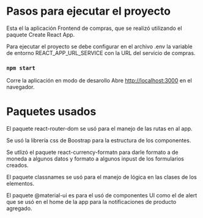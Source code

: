 # Pasos para ejecutar el proyecto

Esta el la aplicación Frontend de compras, que se realizó utilizando el paquete Create React App.

Para ejecutar el proyecto se debe configurar en el archivo .env la variable de entorno REACT_APP_URL_SERVICE con la URL del servicio de compras.

### `npm start`

Corre la aplicación en modo de desarollo
Abre [http://localhost:3000](http://localhost:3000) en el navegador.

# Paquetes usados

El paquete react-router-dom se usó para el manejo de las rutas en al app.

Se usó la librería css de Boostrap para la estructura de los componentes.

Se utlizó el paquete react-currency-formatn para darle formato a de moneda a algunos datos y formato a algunos inpust de los formularios creados.

El paquete classnames se usó para el manejo de lógica en las clases de los elementos.

El paquete @material-ui es para el usó de componentes UI como el de alert que se usó en el home de la app para la notificaciones de producto agregado.
